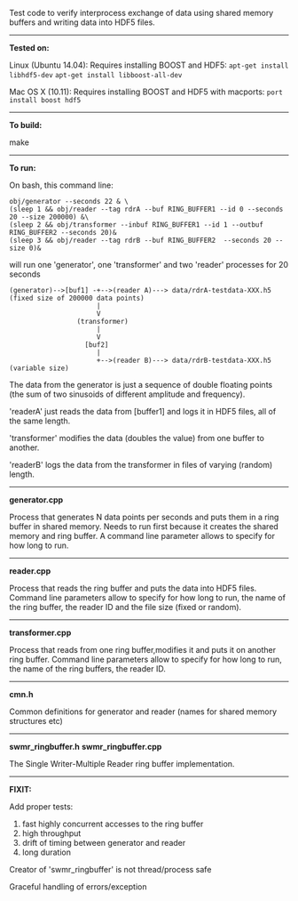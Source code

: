 Test code to verify interprocess exchange of data using shared memory buffers
and writing data into HDF5 files.

----------------
**Tested on:**

Linux (Ubuntu 14.04):
Requires installing BOOST and HDF5:  `apt-get install libhdf5-dev`   `apt-get install libboost-all-dev`

Mac OS X (10.11):
Requires installing BOOST and HDF5 with macports:  `port install boost hdf5`

------------------
**To build:**

make

------------------
**To run:**

On bash, this command line:
```
obj/generator --seconds 22 & \
(sleep 1 && obj/reader --tag rdrA --buf RING_BUFFER1 --id 0 --seconds 20 --size 200000) &\
(sleep 2 && obj/transformer --inbuf RING_BUFFER1 --id 1 --outbuf RING_BUFFER2 --seconds 20)&
(sleep 3 && obj/reader --tag rdrB --buf RING_BUFFER2  --seconds 20 --size 0)&
```

will run one 'generator', one 'transformer' and two 'reader' processes for 20 seconds

```
(generator)-->[buf1] -+-->(reader A)---> data/rdrA-testdata-XXX.h5 (fixed size of 200000 data points)
                      |
                      V
                 (transformer)
                      |
                      V
                   [buf2]
                      |
                      +-->(reader B)---> data/rdrB-testdata-XXX.h5 (variable size)
```


The data from the generator is just a sequence of double floating points (the sum of two sinusoids of different
amplitude and frequency).

'readerA' just reads the data from [buffer1] and logs it in HDF5 files, all of the same length.

'transformer' modifies the data (doubles the value) from one buffer to another.

'readerB' logs the data from the transformer in files of varying (random) length.



-------------
**generator.cpp**

Process that generates N data points per seconds and puts them in a ring buffer in
shared memory.
Needs to run first because it creates the shared memory and ring buffer.
A command line parameter allows to specify for how long to run.


----------
**reader.cpp**

Process that reads the ring buffer and puts the data into HDF5 files.
Command line parameters allow to specify for how long to run, the name
of the ring buffer, the reader ID and the file size (fixed or random).

----------
**transformer.cpp**

Process that reads from one ring buffer,modifies it and puts it on another ring buffer.
Command line parameters allow to specify for how long to run, the name
of the ring buffers, the reader ID.


----------
**cmn.h**

Common definitions for generator and reader (names for shared memory structures etc)


-------------------
**swmr_ringbuffer.h**
**swmr_ringbuffer.cpp**

The Single Writer-Multiple Reader ring buffer implementation.

-----------------------

**FIXIT:**

Add proper tests:
1. fast highly concurrent accesses to the ring buffer
2. high throughput
3. drift of timing between generator and reader
4. long duration


Creator of 'swmr_ringbuffer' is not thread/process safe

Graceful handling of errors/exception

